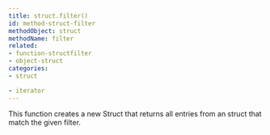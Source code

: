 ```yaml
---
title: struct.filter()
id: method-struct-filter
methodObject: struct
methodName: filter
related:
- function-structfilter
- object-struct
categories:
- struct

- iterator
---
```


This function creates a new Struct that returns all entries from an struct that match the given filter.
